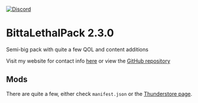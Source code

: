 [![Discord](https://img.shields.io/badge/Discord-%235865F2.svg?style=for-the-badge&logo=discord&logoColor=white)](https://discord.com/users/328388680437727232)
# BittaLethalPack 2.3.0
Semi-big pack with quite a few QOL and content additions

Visit my website for contact info [here](https://jatc251.com) or view the [GitHub repository](https://github.com/Jatc252/BittaLethalPack)

## Mods
There are quite a few, either check `manifest.json` or the [Thunderstore page](https://thunderstore.io/c/lethal-company/p/jatc251/BittaLethalPack/).